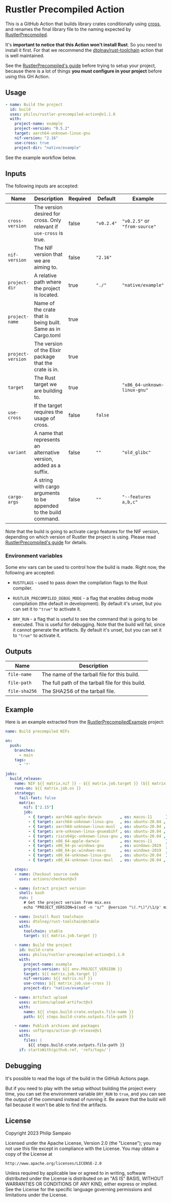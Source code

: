 # Rustler Precompiled Action

This is a GitHub Action that builds library crates conditionally using [cross],
and renames the final library file to the naming expected by [RustlerPrecompiled].

It's **important to notice that this Action won't install Rust**. So you need to
install it first. For that we recommend the [dtolnay/rust-toolchain] action that
is well maintained.

See the [RustlerPrecompiled's guide] before trying to setup your project, because
there is a lot of things **you must configure in your project** before using this
GH Action.

## Usage

```yaml
- name: Build the project
  id: build
  uses: philss/rustler-precompiled-action@v1.1.0
  with:
    project-name: example
    project-version: "0.5.2"
    target: aarch64-unknown-linux-gnu
    nif-version: "2.16"
    use-cross: true
    project-dir: "native/example"
```

See the example workflow below.

## Inputs

The following inputs are accepted:

| Name              | Description                                                           | Required | Default    | Example                      |
|-------------------|-----------------------------------------------------------------------|----------|------------|------------------------------|
| `cross-version`   |  The version desired for cross. Only relevant if `use-cross` is true. | false    | `"v0.2.4"` | `"v0.2.5"` or `"from-source"`|
| `nif-version`     |  The NIF version that we are aiming to.                               | false    | `"2.16"`   |                              |
| `project-dir`     |  A relative path where the project is located.                        | true     | `"./"`     | `"native/example"`           |
| `project-name`    |  Name of the crate that is being built. Same as in Cargo.toml         | true     |            |                              |
| `project-version` |  The version of the Elixir package that the crate is in.              | true     |            |                              |
| `target`          |  The Rust target we are building to.                                  | true     |            | `"x86_64-unknown-linux-gnu"` |
| `use-cross`       |  If the target requires the usage of cross.                           | false    | `false`    |                              |
| `variant`         |  A name that represents an alternative version, added as a suffix.    | false    | `""`       | `"old_glibc"`                |
| `cargo-args`      |  A string with cargo arguments to be appended to the build command.   | false    | `""`       | `"--features a,b,c"`         |

Note that the build is going to activate cargo features for the NIF version,
depending on which version of Rustler the project is using.
Please read [RustlerPrecompiled's guide] for details.

### Environment variables

Some env vars can be used to control how the build is made. Right now, the following are accepted:

* `RUSTFLAGS` - used to pass down the compilation flags to the Rust compiler.

* `RUSTLER_PRECOMPILED_DEBUG_MODE` - a flag that enables debug mode compilation (the default in development).
  By default it's unset, but you can set it to `"true"` to activate it.

* `DRY_RUN` - a flag that is useful to see the command that is going to be executed. This is 
  useful for debugging. Note that the build will fail, since it cannot generate the artifacts.
  By default it's unset, but you can set it to `"true"` to activate it.

## Outputs

| Name          | Description                                       |
|---------------|---------------------------------------------------|
| `file-name`   | The name of the tarball file for this build.      |
| `file-path`   | The full path of the tarball file for this build. |
| `file-sha256` | The SHA256 of the tarball file.                   |

## Example

Here is an example extracted from the [RustlerPrecompiledExample] project:

```yaml
name: Build precompiled NIFs

on:
  push:
    branches:
      - main
    tags:
      - '*'

jobs:
  build_release:
    name: NIF ${{ matrix.nif }} - ${{ matrix.job.target }} (${{ matrix.job.os }})
    runs-on: ${{ matrix.job.os }}
    strategy:
      fail-fast: false
      matrix:
        nif: ["2.15"]
        job:
          - { target: aarch64-apple-darwin        , os: macos-11      }
          - { target: aarch64-unknown-linux-gnu   , os: ubuntu-20.04 , use-cross: true }
          - { target: aarch64-unknown-linux-musl  , os: ubuntu-20.04 , use-cross: true }
          - { target: arm-unknown-linux-gnueabihf , os: ubuntu-20.04 , use-cross: true }
          - { target: riscv64gc-unknown-linux-gnu , os: ubuntu-20.04 , use-cross: true }
          - { target: x86_64-apple-darwin         , os: macos-11      }
          - { target: x86_64-pc-windows-gnu       , os: windows-2019  }
          - { target: x86_64-pc-windows-msvc      , os: windows-2019  }
          - { target: x86_64-unknown-linux-gnu    , os: ubuntu-20.04  }
          - { target: x86_64-unknown-linux-musl   , os: ubuntu-20.04 , use-cross: true }

    steps:
    - name: Checkout source code
      uses: actions/checkout@v3

    - name: Extract project version
      shell: bash
      run: |
        # Get the project version from mix.exs
        echo "PROJECT_VERSION=$(sed -n 's/^  @version "\(.*\)"/\1/p' mix.exs | head -n1)" >> $GITHUB_ENV

    - name: Install Rust toolchain
      uses: dtolnay/rust-toolchain@stable
      with:
        toolchain: stable
        target: ${{ matrix.job.target }}

    - name: Build the project
      id: build-crate
      uses: philss/rustler-precompiled-action@v1.1.0
      with:
        project-name: example
        project-version: ${{ env.PROJECT_VERSION }}
        target: ${{ matrix.job.target }}
        nif-version: ${{ matrix.nif }}
        use-cross: ${{ matrix.job.use-cross }}
        project-dir: "native/example"

    - name: Artifact upload
      uses: actions/upload-artifact@v3
      with:
        name: ${{ steps.build-crate.outputs.file-name }}
        path: ${{ steps.build-crate.outputs.file-path }}

    - name: Publish archives and packages
      uses: softprops/action-gh-release@v1
      with:
        files: |
          ${{ steps.build-crate.outputs.file-path }}
      if: startsWith(github.ref, 'refs/tags/')

```

## Debugging

It's possible to read the logs of the build in the GitHub Actions page.

But if you need to play with the setup without building the project every
time, you can set the environment variable `DRY_RUN` to `true`, and you
can see the output of the command instead of running it.
Be aware that the build will fail because it won't be able to find the artifacts.

## License

Copyright 2023 Philip Sampaio

Licensed under the Apache License, Version 2.0 (the "License");
you may not use this file except in compliance with the License.
You may obtain a copy of the License at

    http://www.apache.org/licenses/LICENSE-2.0

Unless required by applicable law or agreed to in writing, software
distributed under the License is distributed on an "AS IS" BASIS,
WITHOUT WARRANTIES OR CONDITIONS OF ANY KIND, either express or implied.
See the License for the specific language governing permissions and
limitations under the License.

[cross]: https://github.com/cross-rs/cross
[RustlerPrecompiled]: https://github.com/philss/rustler_precompiled
[RustlerPrecompiledExample]: https://github.com/philss/rustler_precompilation_example 
[dtolnay/rust-toolchain]: https://github.com/dtolnay/rust-toolchain
[RustlerPrecompiled's guide]: https://hexdocs.pm/rustler_precompiled/precompilation_guide.html
